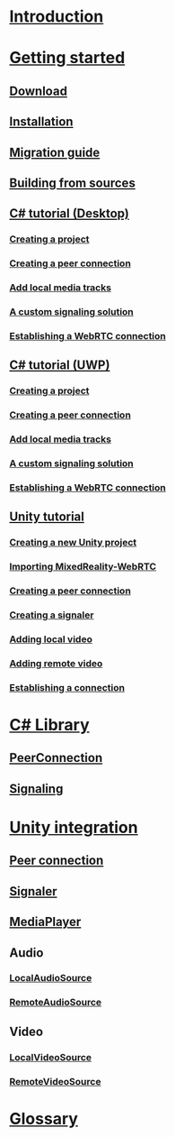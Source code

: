 # [Introduction](introduction.md)
# [Getting started](gettingstarted.md)
## [Download](download.md)
## [Installation](installation.md)
## [Migration guide](migration-guide.md)
## [Building from sources](building.md)
## [C# tutorial (Desktop)](cs/helloworld-cs-core3.md)
### [Creating a project](cs/helloworld-cs-setup-core3.md)
### [Creating a peer connection](cs/helloworld-cs-peerconnection-core3.md)
### [Add local media tracks](cs/helloworld-cs-mediatracks-core3.md)
### [A custom signaling solution](cs/helloworld-cs-signaling-core3.md)
### [Establishing a WebRTC connection](cs/helloworld-cs-connection-core3.md)
## [C# tutorial (UWP)](cs/helloworld-cs-uwp.md)
### [Creating a project](cs/helloworld-cs-setup-uwp.md)
### [Creating a peer connection](cs/helloworld-cs-peerconnection-uwp.md)
### [Add local media tracks](cs/helloworld-cs-mediatracks-uwp.md)
### [A custom signaling solution](cs/helloworld-cs-signaling-uwp.md)
### [Establishing a WebRTC connection](cs/helloworld-cs-connection-uwp.md)
## [Unity tutorial](helloworld-unity.md)
### [Creating a new Unity project](helloworld-unity-createproject.md)
### [Importing MixedReality-WebRTC](helloworld-unity-importwebrtc.md)
### [Creating a peer connection](helloworld-unity-peerconnection.md)
### [Creating a signaler](helloworld-unity-signaler.md)
### [Adding local video](helloworld-unity-localvideo.md)
### [Adding remote video](helloworld-unity-remotevideo.md)
### [Establishing a connection](helloworld-unity-connection.md)
# [C# Library](cs/cs.md)
## [PeerConnection](cs/cs-peerconnection.md)
## [Signaling](cs/cs-signaling.md)
# [Unity integration](unity-integration.md)
## [Peer connection](unity-peerconnection.md)
## [Signaler](unity-signaler.md)
## [MediaPlayer](unity-mediaplayer.md)
## Audio
### [LocalAudioSource](unity-localaudiosource.md)
### [RemoteAudioSource](unity-remoteaudiosource.md)
## Video
### [LocalVideoSource](unity-localvideosource.md)
### [RemoteVideoSource](unity-remotevideosource.md)
# [Glossary](glossary.md)
